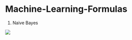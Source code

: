 # Machine-Learning-Formulas

1. Naive Bayes

<img src="https://render.githubusercontent.com/render/math?math={P(A|C)=\frac{\P(C|A)\P(A)}{\P(C)}}##gh-light-mode-only">
